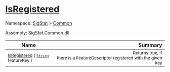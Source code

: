 # [IsRegistered](./FeatureDescriptor-100663413.md)

Namespace: [SigStat]() > [Common](./../README.md)

Assembly: SigStat.Common.dll

| Name | Summary  |
| ------| -----------:|
| <sub>[IsRegistered](./FeatureDescriptor-100663413.md) ( [`String`](https://docs.microsoft.com/en-us/dotnet/api/System.String) featureKey )</sub> | <img width=225/><sub>Returns true, if there is a FeatureDescriptor registered with the given key</sub>
